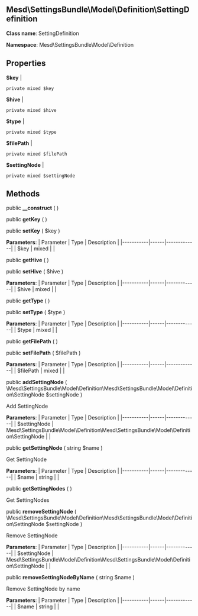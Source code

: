 Mesd\SettingsBundle\Model\Definition\SettingDefinition
---------------

    

    


**Class name**: SettingDefinition

**Namespace**: Mesd\SettingsBundle\Model\Definition









Properties
----------


**$key**  |  



    private mixed $key






**$hive**  |  



    private mixed $hive






**$type**  |  



    private mixed $type






**$filePath**  |  



    private mixed $filePath






**$settingNode**  |  



    private mixed $settingNode






Methods
-------


public **__construct** (  )












public **getKey** (  )












public **setKey** ( $key )











**Parameters**:
| Parameter | Type | Description |
|-----------|------|-------------|
| $key | mixed |  |


public **getHive** (  )












public **setHive** ( $hive )











**Parameters**:
| Parameter | Type | Description |
|-----------|------|-------------|
| $hive | mixed |  |


public **getType** (  )












public **setType** ( $type )











**Parameters**:
| Parameter | Type | Description |
|-----------|------|-------------|
| $type | mixed |  |


public **getFilePath** (  )












public **setFilePath** ( $filePath )











**Parameters**:
| Parameter | Type | Description |
|-----------|------|-------------|
| $filePath | mixed |  |


public **addSettingNode** ( \Mesd\SettingsBundle\Model\Definition\Mesd\SettingsBundle\Model\Definition\SettingNode $settingNode )


Add SettingNode








**Parameters**:
| Parameter | Type | Description |
|-----------|------|-------------|
| $settingNode | Mesd\SettingsBundle\Model\Definition\Mesd\SettingsBundle\Model\Definition\SettingNode |  |


public **getSettingNode** ( string $name )


Get SettingNode








**Parameters**:
| Parameter | Type | Description |
|-----------|------|-------------|
| $name | string |  |


public **getSettingNodes** (  )


Get SettingNodes









public **removeSettingNode** ( \Mesd\SettingsBundle\Model\Definition\Mesd\SettingsBundle\Model\Definition\SettingNode $settingNode )


Remove SettingNode








**Parameters**:
| Parameter | Type | Description |
|-----------|------|-------------|
| $settingNode | Mesd\SettingsBundle\Model\Definition\Mesd\SettingsBundle\Model\Definition\SettingNode |  |


public **removeSettingNodeByName** ( string $name )


Remove SettingNode by name








**Parameters**:
| Parameter | Type | Description |
|-----------|------|-------------|
| $name | string |  |

